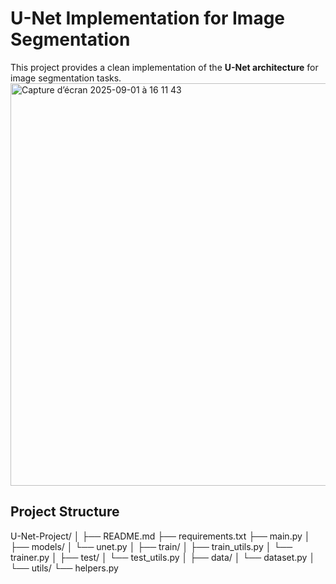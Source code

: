 # U-Net Implementation for Image Segmentation

This project provides a clean implementation of the **U-Net architecture** for image segmentation tasks.
<img width="946" height="644" alt="Capture d’écran 2025-09-01 à 16 11 43" src="https://github.com/user-attachments/assets/2a98bb37-b1cd-41a5-b52f-fb650f51a136" />

## Project Structure
U-Net-Project/
│
├── README.md
├── requirements.txt
├── main.py
│
├── models/
│   └── unet.py
│
├── train/
│   ├── train_utils.py
│   └── trainer.py
│
├── test/
│   └── test_utils.py
│
├── data/
│   └── dataset.py
│
└── utils/
    └── helpers.py


